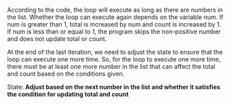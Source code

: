 According to the code, the loop will execute as long as there are numbers in the list. Whether the loop can execute again depends on the variable num. If num is greater than 1, total is increased by num and count is increased by 1. If num is less than or equal to 1, the program skips the non-positive number and does not update total or count.

At the end of the last iteration, we need to adjust the state to ensure that the loop can execute one more time. So, for the loop to execute one more time, there must be at least one more number in the list that can affect the total and count based on the conditions given.

State: **Adjust based on the next number in the list and whether it satisfies the condition for updating total and count**